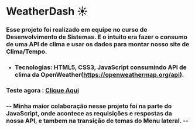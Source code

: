 # WeatherDash ☀️
### Esse projeto foi realizado em equipe no curso de Desenvolvimento de Sistemas. E o intuito era fazer o consumo de uma  API de clima e usar os dados para montar nosso site de Clima/Tempo. 
- ### Tecnologias: HTML5, CSS3, JavaScript consumindo API de clima da OpenWeather(https://openweathermap.org/api).
### Teste agora : [Clique Aqui](https://victorn7.github.io/WeatherDash/})

### -- Minha maior colaboração nesse projeto foi na parte do JavaScript, onde acontece as requisições e respostas da nossa API, e tambem na transição de temas do Menu lateral.  -- 
